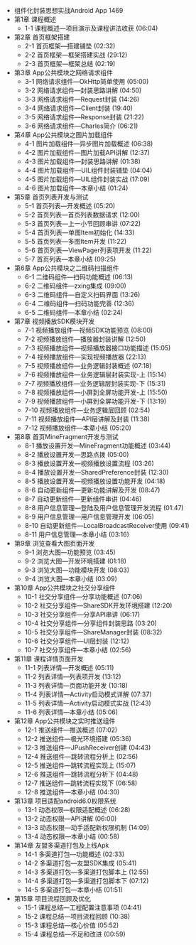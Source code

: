 - 组件化封装思想实战Android App 1469
- 第1章 课程概述
	- 1-1 课程概述—项目演示及课程讲法收获  (06:04)
- 第2章 首页框架搭建
	- 2-1 首页框架—搭建铺垫  (02:32)
	- 2-2 首页框架—框架搭建实战  (29:12)
	- 2-3 首页框架—框架总结  (02:19)
- 第3章 App公共模块之网络请求组件
	- 3-1 网络请求组件—OkHttp简单使用  (05:00)
	- 3-2 网络请求组件—封装思路讲解  (04:50)
	- 3-3 网络请求组件—Request封装  (14:26)
	- 3-4 网络请求组件—Client封装  (19:40)
	- 3-5 网络请求组件—Response封装  (21:22)
	- 3-6 网络请求组件—Charles简介  (06:21)
- 第4章 App公共模块之图片加载组件
	- 4-1 图片加载组件—异步图片加载概述  (06:38)
	- 4-2 图片加载组件—图片加载API讲解  (12:37)
	- 4-3 图片加载组件—封装思路讲解  (01:38)
	- 4-4 图片加载组件—UIL组件封装铺垫  (04:04)
	- 4-5 图片加载组件—UIL组件封装实战  (17:09)
	- 4-6 图片加载组件—本章小结  (01:24)
- 第5章 首页列表开发与测试
	- 5-1 首页列表—开发概述  (05:20)
	- 5-2 首页列表—首页列表数据请求  (12:00)
	- 5-3 首页列表—上一小节回顾串讲  (07:22)
	- 5-4 首页列表—单图Item初始化  (14:33)
	- 5-5 首页列表—多图Item开发  (11:22)
	- 5-6 首页列表—ViewPager列表项开发  (11:22)
	- 5-7 首页列表—本章小结  (09:25)
- 第6章 App公共模块之二维码扫描组件
	- 6-1 二维码组件—扫码功能概述  (06:13)
	- 6-2 二维码组件—zxing集成  (09:00)
	- 6-3 二维码组件—自定义扫码界面  (13:26)
	- 6-4 二维码组件—扫码功能完善  (12:36)
	- 6-5 二维码组件—本章小结  (02:24)
- 第7章 视频播放SDK模块开发
	- 7-1 视频播放组件—视频SDK功能预览  (08:00)
	- 7-2 视频播放组件—播放器封装讲解  (12:50)
	- 7-3 视频播放组件—视频播放器接口功能描述  (15:05)
	- 7-4 视频播放组件—实现视频播放器  (22:13)
	- 7-5 视频播放组件—业务逻辑封装概述  (07:18)
	- 7-6 视频播放组件—业务逻辑层封装实现-上  (15:14)
	- 7-7 视频播放组件—业务逻辑层封装实现-下  (15:31)
	- 7-8 视频播放组件—小屏到全屏功能开发-上  (15:50)
	- 7-9 视频播放组件—小屏到全屏功能开发-下  (13:19)
	- 7-10 视频播放组件—业务逻辑层回顾  (02:54)
	- 7-11 视频播放组件—API层讲解及封装  (11:38)
	- 7-12 视频播放组件—本章小结  (05:20)
- 第8章 首页MineFragment开发与测试
	- 8-1 播放设置开发—MineFragment功能概述  (03:44)
	- 8-2 播放设置开发—思路点拨  (05:00)
	- 8-3 播放设置开发—视频播放设置流程  (03:26)
	- 8-4 播放设置开发—SharedPreference封装  (12:30)
	- 8-5 播放设置开发—视频播放设置功能开发  (04:18)
	- 8-6 自动更新组件—更新功能讲解及开发  (08:47)
	- 8-7 自动更新组件—更新组件串讲  (04:46)
	- 8-8 用户信息管理—登陆及用户信息管理开发流程  (01:47)
	- 8-9 用户信息管理—用户信息管理开发  (06:05)
	- 8-10 自动更新组件—LocalBroadcastReceiver使用  (09:41)
	- 8-11 用户信息管理—本章小结  (03:16)
- 第9章 浏览查看大图页面开发
	- 9-1 浏览大图—功能预览  (03:45)
	- 9-2 浏览大图—开发环境搭建  (01:18)
	- 9-3 浏览大图—功能模块开发  (08:03)
	- 9-4 浏览大图—本章小结  (03:09)
- 第10章 App公共模块之社交分享组件
	- 10-1 社交分享组件—分享功能概述  (07:06)
	- 10-2 社交分享组件—ShareSDK开发环境搭建  (12:20)
	- 10-3 社交分享组件—分享API串讲  (06:17)
	- 10-4 社交分享组件—分享组件封装思路  (03:20)
	- 10-5 社交分享组件—ShareManager封装  (08:32)
	- 10-6 社交分享组件—UI层封装  (12:12)
	- 10-7 社交分享组件—本章小结  (02:56)
- 第11章 课程详情页面开发
	- 11-1 列表详情—开发概述  (05:11)
	- 11-2 列表详情—列表项开发  (13:12)
	- 11-3 列表详情—页面功能开发  (10:18)
	- 11-4 列表详情—Activity启动模式详解  (07:37)
	- 11-5 列表详情—Activity启动模式实战  (12:43)
	- 11-6 列表详情—本章小结  (05:06)
- 第12章 App公共模块之实时推送组件
	- 12-1 推送组件—推送概述  (07:02)
	- 12-2 推送组件—极光环境搭建  (05:36)
	- 12-3 推送组件—JPushReceiver创建  (04:43)
	- 12-4 推送组件—跳转流程分析上  (02:56)
	- 12-5 推送组件—跳转流程实现上  (15:07)
	- 12-6 推送组件—跳转流程分析下  (04:48)
	- 12-7 推送组件—跳转流程实现下  (06:58)
	- 12-8 推送组件—本章小结  (04:30)
- 第13章 项目适配android6.0权限系统
	- 13-1 动态权限—权限适配概述  (06:28)
	- 13-2 动态权限—API讲解  (06:00)
	- 13-3 动态权限—动手适配新权限机制  (14:09)
	- 13-4 动态权限—本章小结  (00:58)
- 第14章 友盟多渠道打包及上线Apk
	- 14-1 多渠道打包—功能概述  (02:33)
	- 14-2 多渠道打包—友盟SDK集成  (05:41)
	- 14-3 多渠道打包—多渠道打包脚本上  (12:55)
	- 14-4 多渠道打包—多渠道打包脚本下  (07:12)
	- 14-5 多渠道打包—本章小结  (01:51)
- 第15章 项目流程回顾及优化
	- 15-1 课程总结—工程配置注意事项  (04:41)
	- 15-2 课程总结—项目流程回顾  (10:38)
	- 15-3 课程总结—核心价值  (05:52)
	- 15-4 课程总结—不足和改进  (00:59)